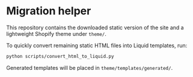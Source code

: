 # Migration helper

This repository contains the downloaded static version of the site and a lightweight Shopify theme under `theme/`.

To quickly convert remaining static HTML files into Liquid templates, run:

```bash
python scripts/convert_html_to_liquid.py
```

Generated templates will be placed in `theme/templates/generated/`.
